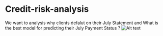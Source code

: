 # Credit-risk-analysis
We want to analysis why clients defalut on their July Statement and What is the best model for predicting their July Payment Status ?
![Alt text](https://github.com/shasha09/Credit-risk-analysis/blob/master/PNG/1.Assumption-age.png)
